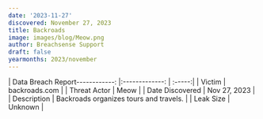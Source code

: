 ```yaml
---
date: '2023-11-27'
discovered: November 27, 2023
title: Backroads
image: images/blog/Meow.png
author: Breachsense Support
draft: false
yearmonths: 2023/november
---
```


| Data Breach Report------------:     |:-------------:    | :-----:|
| Victim      | backroads.com      | 
| Threat Actor      | Meow      | 
| Date Discovered      | Nov 27, 2023      | 
| Description      | Backroads organizes tours and travels.      | 
| Leak Size      | Unknown      | 

